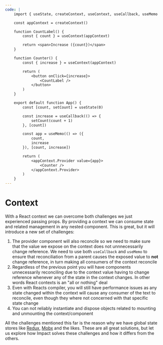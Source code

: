 ```yaml
---
code: |
    import { useState, createContext, useContext, useCallback, useMemo } from 'react'

    const appContext = createContext()

    function CountLabel() {
        const { count } = useContext(appContext)

        return <span>Increase ({count})</span>
    }

    function Counter() {
        const { increase } = useContext(appContext)

        return (
            <button onClick={increase}>
                <CountLabel />
            </button>
        )
    }

    export default function App() {
        const [count, setCount] = useState(0)

        const increase = useCallback(() => {
            setCount(count + 1)
        }, [count])

        const app = useMemo(() => ({
            count,
            increase
        }), [count, increase])

        return (
            <appContext.Provider value={app}>
                <Counter />
            </appContext.Provider>
        )
    }
---
```


# Context

With a React context we can overcome both challenges we just experienced passing props. By providing a context we can consume state and related management in any nested component. This is great, but it will introduce a new set of challenges:

1. The provider component will also reconcile so we need to make sure that the value we expose on the context does not unnnecessarily change reference. We need to use both `useCallback` and `useMemo` to ensure that reconciliation from a parent causes the exposed value to **not** change reference, in turn making all consumers of the context reconcile
2. Regardless of the previous point you will have components unnecessarily reconciling due to the context value having to change reference whenever any of the state in the context changes. In other words React contexts is an "all or nothing" deal
3. Even with Reacts compiler, you will still have performance issues as any state changed within the context will cause any consumer of the text to reconcile, even though they where not concerned with that specific state change
4. You can not reliably instantiate and dispose objects related to mounting and unmounting the context/component

All the challenges mentioned this far is the reason why we have global state stores like [Redux](https://redux.js.org/), [Mobx](https://mobx.js.org/README.html) and the likes. These are all great solutions, but let us explore how Impact solves these challenges and how it differs from the others.

<Playground />